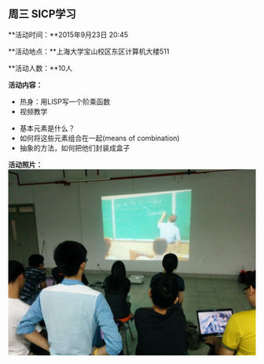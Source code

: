 周三 SICP学习
---
**活动时间：**2015年9月23日 20:45

**活动地点：**上海大学宝山校区东区计算机大楼511

**活动人数：**10人

**活动内容：**
* 热身：用LISP写一个阶乘函数
* 视频教学
 - 基本元素是什么？
 - 如何将这些元素组合在一起(means of combination)
 - 抽象的方法，如何把他们封装成盒子

**活动照片：**
![2015-Autumn-W4-SICP](./img/w4-sicp.jpg)
